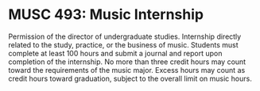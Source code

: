 # MUSC 493: Music Internship

Permission of the director of undergraduate studies. Internship directly related to the study, practice, or the business of music. Students must complete at least 100 hours and submit a journal and report upon completion of the internship. No more than three credit hours may count toward the requirements of the music major. Excess hours may count as credit hours toward graduation, subject to the overall limit on music hours.